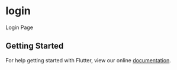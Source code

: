 # login

Login Page

## Getting Started

For help getting started with Flutter, view our online
[documentation](https://flutter.io/).
